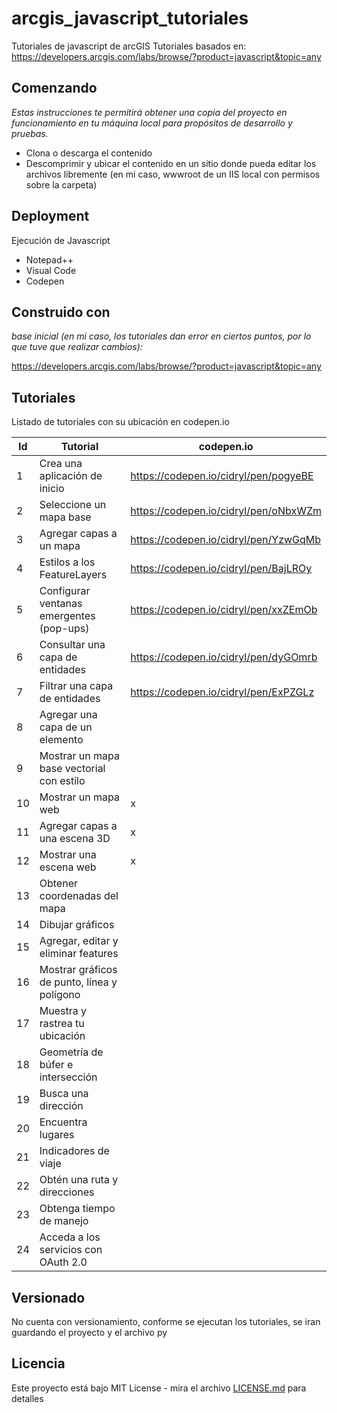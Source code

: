 # arcgis_javascript_tutoriales
Tutoriales de javascript de arcGIS
Tutoriales basados en:
https://developers.arcgis.com/labs/browse/?product=javascript&topic=any


## Comenzando

_Estas instrucciones te permitirá obtener una copia del proyecto en funcionamiento en tu máquina local para propósitos de desarrollo y pruebas._

* Clona o descarga el contenido
* Descomprimir y ubicar el contenido en un sitio donde pueda editar los archivos libremente (en mi caso, wwwroot de un IIS local con permisos sobre la carpeta)

## Deployment 

Ejecución de Javascript
* Notepad++
* Visual Code
* Codepen

## Construido con 

_base inicial (en mi caso, los tutoriales dan error en ciertos puntos, por lo que tuve que realizar cambios):_

https://developers.arcgis.com/labs/browse/?product=javascript&topic=any

## Tutoriales

Listado de tutoriales con su ubicación en codepen.io

| Id |                   Tutorial                  |               codepen.io              |
| -- | ------------------------------------------- | ------------------------------------- |
| 1  | Crea una aplicación de inicio               | https://codepen.io/cidryl/pen/pogyeBE |
| 2  | Seleccione un mapa base                     | https://codepen.io/cidryl/pen/oNbxWZm |
| 3  | Agregar capas a un mapa                     | https://codepen.io/cidryl/pen/YzwGqMb |
| 4  | Estilos a los FeatureLayers                 | https://codepen.io/cidryl/pen/BajLROy |
| 5  | Configurar ventanas emergentes (pop-ups)    | https://codepen.io/cidryl/pen/xxZEmOb |
| 6  | Consultar una capa de entidades             | https://codepen.io/cidryl/pen/dyGOmrb |
| 7  | Filtrar una capa de entidades               | https://codepen.io/cidryl/pen/ExPZGLz |
| 8  | Agregar una capa de un elemento             | |
| 9  | Mostrar un mapa base vectorial con estilo   | |
| 10 | Mostrar un mapa web                         | x |
| 11 | Agregar capas a una escena 3D               | x |
| 12 | Mostrar una escena web                      | x |
| 13 | Obtener coordenadas del mapa                | |
| 14 | Dibujar gráficos                            | |
| 15 | Agregar, editar y eliminar features         | |
| 16 | Mostrar gráficos de punto, línea y polígono | |
| 17 | Muestra y rastrea tu ubicación              | |
| 18 | Geometría de búfer e intersección           | |
| 19 | Busca una dirección                         | |
| 20 | Encuentra lugares                           | |
| 21 | Indicadores de viaje                        | |
| 22 | Obtén una ruta y direcciones                | |
| 23 | Obtenga tiempo de manejo                    | |
| 24 | Acceda a los servicios con OAuth 2.0        | |

## Versionado

No cuenta con versionamiento, conforme se ejecutan los tutoriales, se iran guardando el proyecto y el archivo py


## Licencia

Este proyecto está bajo MIT License - mira el archivo [LICENSE.md](LICENSE) para detalles
